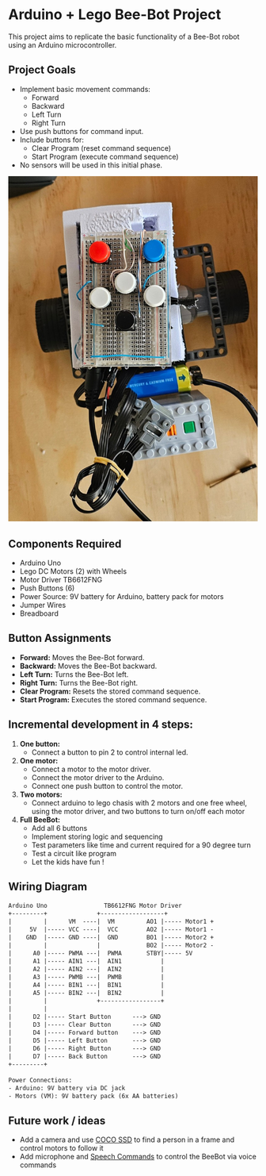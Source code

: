 # Arduino + Lego Bee-Bot Project

This project aims to replicate the basic functionality of a Bee-Bot robot using an Arduino microcontroller.

## Project Goals

* Implement basic movement commands:
    * Forward
    * Backward
    * Left Turn
    * Right Turn
* Use push buttons for command input.
* Include buttons for:
    * Clear Program (reset command sequence)
    * Start Program (execute command sequence)
* No sensors will be used in this initial phase.

![Lego + Arduino Bee-Bot](assets/beebot.jpg)

## Components Required

* Arduino Uno
* Lego DC Motors (2) with Wheels
* Motor Driver TB6612FNG
* Push Buttons (6)
* Power Source: 9V battery for Arduino, battery pack for motors
* Jumper Wires
* Breadboard

## Button Assignments

* **Forward:** Moves the Bee-Bot forward.
* **Backward:** Moves the Bee-Bot backward.
* **Left Turn:** Turns the Bee-Bot left.
* **Right Turn:** Turns the Bee-Bot right.
* **Clear Program:** Resets the stored command sequence.
* **Start Program:** Executes the stored command sequence.

## Incremental development in 4 steps:

1.  **One button:**
    * Connect a button to pin 2 to control internal led.
2.  **One motor:**
    * Connect a motor to the motor driver.
    * Connect the motor driver to the Arduino.
    * Connect one push button to control the motor.
3.  **Two motors:**
    * Connect arduino to lego chasis with 2 motors and one free wheel, using the motor driver, and two buttons to turn on/off each motor
4.  **Full BeeBot:**
    * Add all 6 buttons
    * Implement storing logic and sequencing
    * Test parameters like time and current required for a 90 degree turn
    * Test a circuit like program
    * Let the kids have fun !

## Wiring Diagram

```
Arduino Uno                TB6612FNG Motor Driver
+---------+              +------------------+
|         |      VM  ----|  VM         AO1 |----- Motor1 +
|     5V  |----- VCC ----|  VCC        AO2 |----- Motor1 -
|    GND  |----- GND ----|  GND        BO1 |----- Motor2 +
|         |              |             BO2 |----- Motor2 -
|      A0 |----- PWMA ---|  PWMA       STBY|----- 5V
|      A1 |----- AIN1 ---|  AIN1           |
|      A2 |----- AIN2 ---|  AIN2           |
|      A3 |----- PWMB ---|  PWMB           |
|      A4 |----- BIN1 ---|  BIN1           |
|      A5 |----- BIN2 ---|  BIN2           |
|         |              +-----------------+
|         |
|      D2 |----- Start Button      ---> GND
|      D3 |----- Clear Button      ---> GND
|      D4 |----- Forward button    ---> GND
|      D5 |----- Left Button       ---> GND
|      D6 |----- Right Button      ---> GND
|      D7 |----- Back Button       ---> GND
+---------+

Power Connections:
- Arduino: 9V battery via DC jack
- Motors (VM): 9V battery pack (6x AA batteries)

```

## Future work / ideas

* Add a camera and use [COCO SSD](https://github.com/tensorflow/tfjs-models/blob/master/coco-ssd) to find a person in a frame and control motors to follow it
* Add microphone and [Speech Commands](https://github.com/tensorflow/tfjs-models/blob/master/speech-commands) to control the BeeBot via voice commands